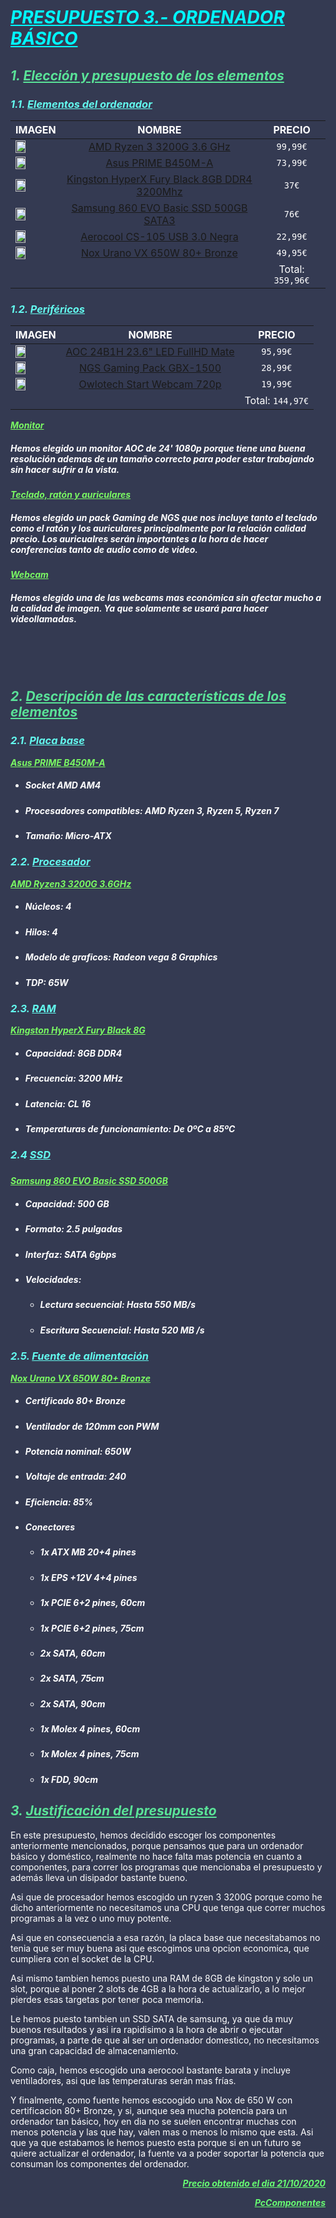 
<style>
    img {width: 50%;}
    html {background-color: #343A52; color: white;}
</style>

<h1 style="font-style: italic; color: #00F8FF;">  <u>PRESUPUESTO 3.- ORDENADOR BÁSICO</u></h1>


<h2 style="font-style: italic; color: #5AE398;"> 1. <u>Elección y presupuesto de los elementos</u></h2>


<h3 style="font-style: italic; color: #63FAEF;"> 1.1. <u>Elementos del ordenador</u></h3>

| IMAGEN   | NOMBRE | PRECIO | 
|:---------|:---------:|:---------:|
|<img src="img/procesador_03.jpg"  /> | [AMD Ryzen 3 3200G 3.6 GHz ](https://www.pccomponentes.com/amd-ryzen-3-3200g-36-ghz-box) | `99,99€` |
|<img src="img/placabase_03.jpg" /> | [Asus PRIME B450M-A](https://www.pccomponentes.com/asus-prime-b450m-a) | `73,99€` | 
|<img src="img/ram.jpg" /> | [Kingston HyperX Fury Black 8GB DDR4 3200Mhz ](https://www.pccomponentes.com/kingston-hyperx-fury-black-8gb-ddr4-3200mhz-pc-25600-cl16) | `37€` |
|<img src="img/ssd_03.jpg" /> | [Samsung 860 EVO Basic SSD 500GB SATA3](https://www.pccomponentes.com/samsung-860-evo-basic-ssd-500gb-sata3) | `76€` |
|<img src="img/caja_03.jpg" /> | [Aerocool CS-105 USB 3.0 Negra](https://www.pccomponentes.com/aerocool-cs-105-usb-30-negra) | `22,99€` |
|<img src="img/fuentealim_03.jpg"  /> | [Nox Urano VX 650W 80+ Bronze](https://www.pccomponentes.com/nox-urano-vx-650w-80-bronze-120mm-pwm) | `49,95€` | 
||| Total: `359,96€`|

<h3 style="font-style: italic; color: #63FAEF ;"> 1.2. <u>Periféricos</u></h3>

| IMAGEN  | NOMBRE | PRECIO | 
|:---------|:---------:|:---------:|
|<img src="img/monitor_03.jpg" /> | [ AOC 24B1H 23.6" LED FullHD Mate ](https://www.pccomponentes.com/aoc-24b1h-236-led-fullhd-mate) |`95,99€`|
|<img src="img/teclado_03.jpg" /> | [ NGS Gaming Pack GBX-1500 ](https://www.pccomponentes.com/ngs-gaming-pack-gbx-1500-teclado-raton-auriculares) |`28,99€`|
|<img src="img/webcam_03.jpg" /> | [ Owlotech Start Webcam 720p ](https://www.pccomponentes.com/owlotech-start-webcam-720p) |`19,99€`|
|||Total: `144,97€`|


<u style="font-weight: bold; font-style: italic; color: #7AFA63"> Monitor </u>
##### Hemos elegido un monitor AOC de 24' 1080p porque tiene una buena resolución ademas de un tamaño correcto para poder estar trabajando sin hacer sufrir a la vista. </p>
<u style="font-weight: bold; font-style: italic; color: #7AFA63"> Teclado, ratón y auriculares </u>
##### Hemos elegido un pack Gaming de NGS que nos incluye tanto el teclado como el ratón y los auriculares principalmente por la relación calidad precio. Los auricualres serán importantes a la hora de hacer conferencias tanto de audio como de video.
<u style="font-weight: bold; font-style: italic; color: #7AFA63"> Webcam </u>
##### Hemos elegido una de las webcams mas económica sin afectar mucho a la calidad de imagen. Ya que solamente se usará para hacer videollamadas.

<br/><br/><br/>
<h2 style="font-style: italic; color: #5AE398;"> 2. <u>Descripción de las características de los elementos</u></h2>

<h3 style="font-style: italic; color: #63FAEF ;"> 2.1. <u>Placa base</u></h3>

<u style="font-weight: bold; font-style: italic; color: #7AFA63"> Asus PRIME B450M-A </u>

* ##### Socket AMD AM4 <br/>
* ##### Procesadores compatibles: AMD Ryzen 3, Ryzen 5, Ryzen 7
* ##### Tamaño: Micro-ATX

<h3 style="font-style: italic; color: #63FAEF ;"> 2.2. <u>Procesador</u></h3>

<u style="font-weight: bold; font-style: italic; color: #7AFA63"> AMD Ryzen3 3200G 3.6GHz </u>
* ##### Núcleos: 4
* ##### Hilos: 4
* ##### Modelo de graficos: Radeon vega 8 Graphics
* ##### TDP: 65W
  
<h3 style="font-style: italic; color: #63FAEF ;"> 2.3. <u>RAM</u></h3>

<u style="font-weight: bold; font-style: italic; color: #7AFA63"> Kingston HyperX Fury Black 8G </u>
* ##### Capacidad: 8GB DDR4
* ##### Frecuencia: 3200 MHz
* ##### Latencia: CL 16
* ##### Temperaturas de funcionamiento: De 0ºC a 85ºC
<h3 style="font-style: italic; color: #63FAEF ;"> 2.4 <u>SSD</u><h3 style="font-style: italic; color: #63FAEF ;"></h3>
<u style="font-weight: bold; font-style: italic; color: #7AFA63"> Samsung 860 EVO Basic SSD 500GB </u>

 * ##### Capacidad: 500 GB
 * ##### Formato: 2.5 pulgadas
 * ##### Interfaz: SATA 6gbps
 * ##### Velocidades: 
   * ##### Lectura secuencial: Hasta 550 MB/s
   * ##### Escritura Secuencial: Hasta 520 MB /s
  <h3 style="font-style: italic; color: #63FAEF ;"> 2.5. <u>Fuente de alimentación</u></h3>
<u style="font-weight: bold; font-style: italic; color: #7AFA63"> Nox Urano VX 650W 80+ Bronze </u>

  * ##### Certificado 80+ Bronze
  * ##### Ventilador de 120mm con PWM
  * ##### Potencia nominal: 650W
  * ##### Voltaje de entrada: 240
  * ##### Eficiencia: 85%
  * ##### Conectores
    * ##### 1x ATX MB 20+4 pines
    * ##### 1x EPS +12V 4+4 pines
    * ##### 1x PCIE 6+2 pines, 60cm
    * ##### 1x PCIE 6+2 pines, 75cm
    * ##### 2x SATA, 60cm
    * ##### 2x SATA, 75cm
    * ##### 2x SATA, 90cm
    * ##### 1x Molex 4 pines, 60cm
    * ##### 1x Molex 4 pines, 75cm
    * ##### 1x FDD, 90cm


<h2 style="font-style: italic; color: #5AE398 ;"> 3. <u>Justificación del presupuesto</u></h2>


En este presupuesto, hemos decidido escoger los componentes anteriormente mencionados, porque pensamos que para un ordenador básico y doméstico, realmente no hace falta mas potencia en cuanto a componentes, para correr los programas que mencionaba el presupuesto y además lleva un disipador bastante bueno.

Asi que de procesador hemos escogido un ryzen 3 3200G porque como he dicho anteriormente no necesitamos una CPU que tenga que correr muchos programas a la vez o uno muy potente.

 Asi que en consecuencia a esa razón, la placa base que necesitabamos no tenia que ser muy buena asi que escogimos una opcion economica, que cumpliera con el socket de la CPU.

  Asi mismo tambien hemos puesto una RAM de 8GB de kingston y solo un slot, porque al poner 2 slots de 4GB a la hora de actualizarlo, a lo mejor pierdes esas targetas por tener poca memoria. 
  
  Le hemos puesto tambien un SSD SATA de samsung, ya que da muy buenos resultados y asi ira rapidisimo a la hora de abrir o ejecutar programas, a parte de que al ser un ordenador domestico, no necesitamos una gran capacidad de almacenamiento.

  Como caja, hemos escogido una aerocool bastante barata y incluye ventiladores, asi que las temperaturas serán mas frías.

  Y finalmente, como fuente hemos escoogido una Nox de 650 W con certificacion 80+ Bronze, y si, aunque sea mucha potencia para un ordenador tan básico, hoy en dia no se suelen encontrar muchas con menos potencia y las que hay, valen mas o menos lo mismo que esta. Asi que ya que estabamos le hemos puesto esta porque si en un futuro se quiere actualizar el ordenador, la fuente va a poder soportar la potencia que consuman los componentes del ordenador.

  <u><p style="font-weight: bold;text-align: right;  font-style: italic; color: #67FD72;">Precio obtenido el dia 21/10/2020</p></u>
  <u><p style="text-align: right;"><a href="https://www.pccomponentes.com/configurador/Ce002bC0B" style="font-weight: bold;  font-style: italic; color: #67FD72;">PcComponentes</a></p></u>
